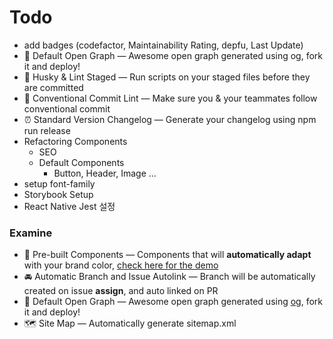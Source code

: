 # Todo

- add badges (codefactor, Maintainability Rating, depfu, Last Update)
- 👀 Default Open Graph — Awesome open graph generated using og, fork it and deploy!
- 🐶 Husky & Lint Staged — Run scripts on your staged files before they are committed
- 🤖 Conventional Commit Lint — Make sure you & your teammates follow conventional commit
- ⏰ Standard Version Changelog — Generate your changelog using npm run release
- Refactoring Components
  - SEO
  - Default Components
    - Button, Header, Image ...
- setup font-family
- Storybook Setup
- React Native Jest 설정

### Examine

- 💎 Pre-built Components — Components that will **automatically adapt** with your brand color, [check here for the demo](https://tsnext-tw.thcl.dev/components)
- 🚘 Automatic Branch and Issue Autolink — Branch will be automatically created on issue **assign**, and auto linked on PR
- 👀 Default Open Graph — Awesome open graph generated using [og](https://github.com/theodorusclarence/og), fork it and deploy!
- 🗺 Site Map — Automatically generate sitemap.xml
